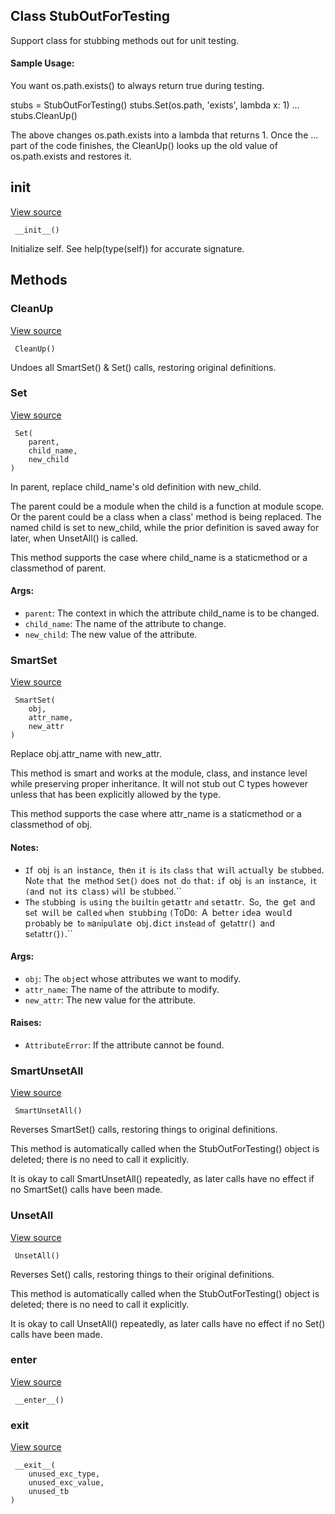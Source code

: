 ## Class StubOutForTesting

Support class for stubbing methods out for unit testing.
#### Sample Usage:

You want os.path.exists() to always return true during testing.

stubs = StubOutForTesting() stubs.Set(os.path, 'exists', lambda x: 1) ... stubs.CleanUp()

The above changes os.path.exists into a lambda that returns 1. Once the ... part of the code finishes, the CleanUp() looks up the old value of os.path.exists and restores it.
## __init__
[View source](https://github.com/tensorflow/tensorflow/blob/r2.0/tensorflow/python/platform/googletest.py#L132-L134)


```
 __init__()
```

Initialize self. See help(type(self)) for accurate signature.
## Methods
### CleanUp
[View source](https://github.com/tensorflow/tensorflow/blob/r2.0/tensorflow/python/platform/googletest.py#L151-L154)


```
 CleanUp()
```

Undoes all SmartSet() & Set() calls, restoring original definitions.
### Set
[View source](https://github.com/tensorflow/tensorflow/blob/r2.0/tensorflow/python/platform/googletest.py#L233-L257)


```
 Set(
    parent,
    child_name,
    new_child
)
```

In parent, replace child_name's old definition with new_child.

The parent could be a module when the child is a function at module scope. Or the parent could be a class when a class' method is being replaced. The named child is set to new_child, while the prior definition is saved away for later, when UnsetAll() is called.

This method supports the case where child_name is a staticmethod or a classmethod of parent.
#### Args:
- `parent`: The context in which the attribute child_name is to be changed.
- `child_name`: The name of the attribute to change.
- `new_child`: The new value of the attribute.
### SmartSet
[View source](https://github.com/tensorflow/tensorflow/blob/r2.0/tensorflow/python/platform/googletest.py#L156-L217)


```
 SmartSet(
    obj,
    attr_name,
    new_attr
)
```

Replace obj.attr_name with new_attr.

This method is smart and works at the module, class, and instance level while preserving proper inheritance. It will not stub out C types however unless that has been explicitly allowed by the type.

This method supports the case where attr_name is a staticmethod or a classmethod of obj.
#### Notes:
- ``I``f`` ``o``b``j`` ``i``s`` ``a``n`` ``i``n``s``t``a``n``c``e``,`` ``t``h``e``n`` ``i``t`` ``i``s`` ``i``t``s`` ``c``l``a``s``s`` ``t``h``a``t`` ``w``i``l``l`` ``a``c``t``u``a``l``l``y`` ``b``e`` ``s``t``u``b``b``e``d``.`` ``N``o``t``e`` ``t``h``a``t`` ``t``h``e`` ``m``e``t``h``o``d`` ``S``e``t``(``)`` ``d``o``e``s`` ``n``o``t`` ``d``o`` ``t``h``a``t``:`` ``i``f`` ``o``b``j`` ``i``s`` ``a``n`` ``i``n``s``t``a``n``c``e``,`` ``i``t`` ``(``a``n``d`` ``n``o``t`` ``i``t``s`` ``c``l``a``s``s``)`` ``w``i``l``l`` ``b``e`` ``s``t``u``b``b``e``d``.``
- ``T``h``e`` ``s``t``u``b``b``i``n``g`` ``i``s`` ``u``s``i``n``g`` ``t``h``e`` ``b``u``i``l``t``i``n`` ``g``e``t``a``t``t``r`` ``a``n``d`` ``s``e``t``a``t``t``r``.`` ``S``o``,`` ``t``h``e`` ``g``e``t`` ``a``n``d`` ``s``e``t`` ``w``i``l``l`` ``b``e`` ``c``a``l``l``e``d`` ``w``h``e``n`` ``s``t``u``b``b``i``n``g`` ``(``T``O``D``O``:`` ``A`` ``b``e``t``t``e``r`` ``i``d``e``a`` ``w``o``u``l``d`` ``p``r``o``b``a``b``l``y`` ``b``e`` ``t``o`` ``m``a``n``i``p``u``l``a``t``e`` ``o``b``j``.``d``i``c``t`` ``i``n``s``t``e``a``d`` ``o``f`` ``g``e``t``a``t``t``r``(``)`` ``a``n``d`` ``s``e``t``a``t``t``r``(``)``)``.``
#### Args:
- `obj`: The `obj`ect whose attributes we want to modify.
- `attr_name`: The name of the attribute to modify.
- `new_attr`: The new value for the attribute.
#### Raises:
- `AttributeError`: If the attribute cannot be found.
### SmartUnsetAll
[View source](https://github.com/tensorflow/tensorflow/blob/r2.0/tensorflow/python/platform/googletest.py#L219-L231)


```
 SmartUnsetAll()
```

Reverses SmartSet() calls, restoring things to original definitions.

This method is automatically called when the StubOutForTesting() object is deleted; there is no need to call it explicitly.

It is okay to call SmartUnsetAll() repeatedly, as later calls have no effect if no SmartSet() calls have been made.
### UnsetAll
[View source](https://github.com/tensorflow/tensorflow/blob/r2.0/tensorflow/python/platform/googletest.py#L259-L272)


```
 UnsetAll()
```

Reverses Set() calls, restoring things to their original definitions.

This method is automatically called when the StubOutForTesting() object is deleted; there is no need to call it explicitly.

It is okay to call UnsetAll() repeatedly, as later calls have no effect if no Set() calls have been made.
### __enter__
[View source](https://github.com/tensorflow/tensorflow/blob/r2.0/tensorflow/python/platform/googletest.py#L145-L146)


```
 __enter__()
```
### __exit__
[View source](https://github.com/tensorflow/tensorflow/blob/r2.0/tensorflow/python/platform/googletest.py#L148-L149)


```
 __exit__(
    unused_exc_type,
    unused_exc_value,
    unused_tb
)
```
